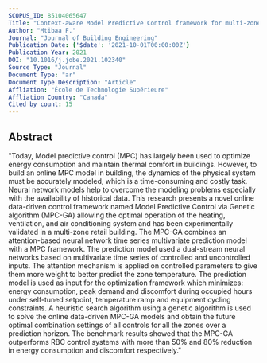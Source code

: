 ```yaml
---
SCOPUS_ID: 85104065647
Title: "Context-aware Model Predictive Control framework for multi-zone buildings"
Author: "Mtibaa F."
Journal: "Journal of Building Engineering"
Publication Date: {'$date': '2021-10-01T00:00:00Z'}
Publication Year: 2021
DOI: "10.1016/j.jobe.2021.102340"
Source Type: "Journal"
Document Type: "ar"
Document Type Description: "Article"
Affliation: "École de Technologie Supérieure"
Affliation Country: "Canada"
Cited by count: 15
---
```


## Abstract
"Today, Model predictive control (MPC) has largely been used to optimize energy consumption and maintain thermal comfort in buildings. However, to build an online MPC model in building, the dynamics of the physical system must be accurately modeled, which is a time-consuming and costly task. Neural network models help to overcome the modeling problems especially with the availability of historical data. This research presents a novel online data-driven control framework named Model Predictive Control via Genetic algorithm (MPC-GA) allowing the optimal operation of the heating, ventilation, and air conditioning system and has been experimentally validated in a multi-zone retail building. The MPC-GA combines an attention-based neural network time series multivariate prediction model with a MPC framework. The prediction model used a dual-stream neural networks based on multivariate time series of controlled and uncontrolled inputs. The attention mechanism is applied on controlled parameters to give them more weight to better predict the zone temperature. The prediction model is used as input for the optimization framework which minimizes: energy consumption, peak demand and discomfort during occupied hours under self-tuned setpoint, temperature ramp and equipment cycling constraints. A heuristic search algorithm using a genetic algorithm is used to solve the online data-driven MPC-GA models and obtain the future optimal combination settings of all controls for all the zones over a prediction horizon. The benchmark results showed that the MPC-GA outperforms RBC control systems with more than 50% and 80% reduction in energy consumption and discomfort respectively."
